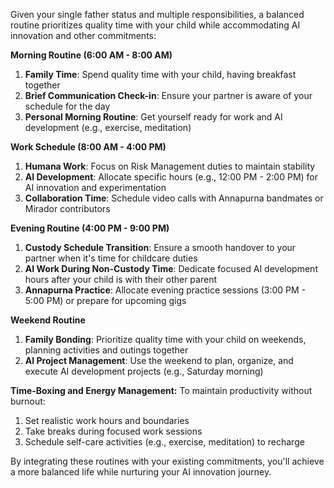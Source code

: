 Given your single father status and multiple responsibilities, a balanced routine prioritizes quality time with your child while accommodating AI innovation and other commitments:

**Morning Routine (6:00 AM - 8:00 AM)**

1. **Family Time**: Spend quality time with your child, having breakfast together
2. **Brief Communication Check-in**: Ensure your partner is aware of your schedule for the day
3. **Personal Morning Routine**: Get yourself ready for work and AI development (e.g., exercise, meditation)

**Work Schedule (8:00 AM - 4:00 PM)**

1. **Humana Work**: Focus on Risk Management duties to maintain stability
2. **AI Development**: Allocate specific hours (e.g., 12:00 PM - 2:00 PM) for AI innovation and experimentation
3. **Collaboration Time**: Schedule video calls with Annapurna bandmates or Mirador contributors

**Evening Routine (4:00 PM - 9:00 PM)**

1. **Custody Schedule Transition**: Ensure a smooth handover to your partner when it's time for childcare duties
2. **AI Work During Non-Custody Time**: Dedicate focused AI development hours after your child is with their other parent
3. **Annapurna Practice**: Allocate evening practice sessions (3:00 PM - 5:00 PM) or prepare for upcoming gigs

**Weekend Routine**

1. **Family Bonding**: Prioritize quality time with your child on weekends, planning activities and outings together
2. **AI Project Management**: Use the weekend to plan, organize, and execute AI development projects (e.g., Saturday morning)

**Time-Boxing and Energy Management:**
To maintain productivity without burnout:
1. Set realistic work hours and boundaries
2. Take breaks during focused work sessions
3. Schedule self-care activities (e.g., exercise, meditation) to recharge

By integrating these routines with your existing commitments, you'll achieve a more balanced life while nurturing your AI innovation journey.
